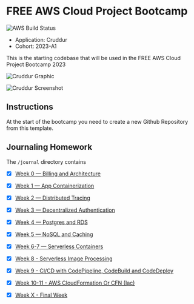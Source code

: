 # FREE AWS Cloud Project Bootcamp

![AWS Build Status](https://codebuild.ap-south-1.amazonaws.com/badges?uuid=eyJlbmNyeXB0ZWREYXRhIjoieUJRbGN6T2hhVC9ldk14REF0ZlYxWEZMVTY5NTdtejVrTnI2VklCY0VOZng0dURBQ1pQa3JJdnhLaGFHa0ZuTEJnV0tmRUJ1blg3U1pkdG96Sld5Mmx3PSIsIml2UGFyYW1ldGVyU3BlYyI6ImlBUWFCaEl2aVNuR0g3ZGQiLCJtYXRlcmlhbFNldFNlcmlhbCI6Mn0%3D&branch=main)

- Application: Cruddur
- Cohort: 2023-A1

This is the starting codebase that will be used in the FREE AWS Cloud Project Bootcamp 2023

![Cruddur Graphic](_docs/assets/cruddur-banner.jpg)

![Cruddur Screenshot](_docs/assets/cruddur-screenshot.png)

## Instructions

At the start of the bootcamp you need to create a new Github Repository from this template.

## Journaling Homework

The `/journal` directory contains

- [x] [Week 0 — Billing and Architecture](journal/week0.md)
- [x] [Week 1 — App Containerization](journal/week1.md)
- [x] [Week 2 — Distributed Tracing](journal/week2.md)
- [x] [Week 3 — Decentralized Authentication](journal/week3.md)
- [x] [Week 4 — Postgres and RDS](journal/week4.md)
- [x] [Week 5 — NoSQL and Caching](journal/week5.md)
- [x] [Week 6-7 — Serverless Containers](journal/week6-7.md)
- [x] [Week 8 - Serverless Image Processing](journal/week8.md)
- [x] [Week 9 - CI/CD with CodePipeline, CodeBuild and CodeDeploy](journal/week9.md)
- [x] [Week 10-11 - AWS CloudFormation Or CFN (Iac)](journal/week10.md)
- [x] [Week X - Final Week](journal/week11.md)


